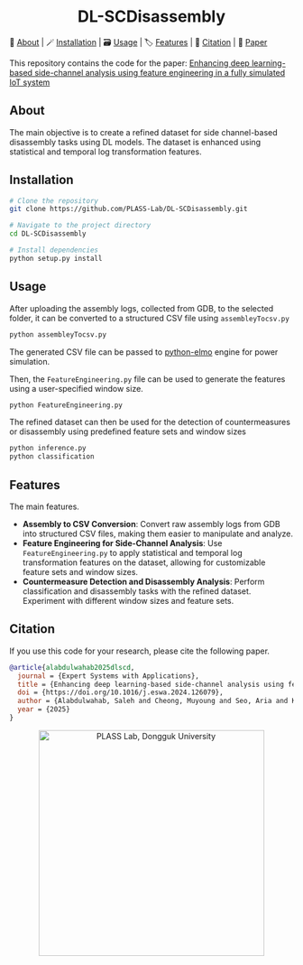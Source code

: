 <h1 align="center"><strong>DL-SCDisassembly</strong></h1>

<p align="left">
  🪪&nbsp;<a href="#about">About</a>
  | 🪄&nbsp;<a href="#Installation">Installation</a>
  | 🗃️&nbsp;<a href="#Usage">Usage</a>
  | 🏷️&nbsp;<a href="#Features">Features</a>
  | 🔗&nbsp;<a href="#citation">Citation</a>
  | 📝&nbsp;<a href="https://doi.org/10.1016/j.eswa.2024.126079" target="_blank">Paper</a>
</p>

This repository contains the code for the paper:
<a href="https://doi.org/10.1016/j.eswa.2024.126079" target="_blank">Enhancing deep learning-based side-channel analysis using feature engineering in a fully simulated IoT system</a>

## About
The main objective is to create a refined dataset for side channel-based disassembly tasks using DL models. The dataset is enhanced using statistical and temporal log transformation features.

## Installation

```bash
# Clone the repository
git clone https://github.com/PLASS-Lab/DL-SCDisassembly.git

# Navigate to the project directory
cd DL-SCDisassembly

# Install dependencies
python setup.py install
```

## Usage

After uploading the assembly logs, collected from GDB, to the selected folder, it can be converted to a structured CSV file using `assembleyTocsv.py`

```bash
python assembleyTocsv.py
```

The generated CSV file can be passed to [python-elmo](https://github.com/ThFeneuil/python-elmo) engine for power simulation.

Then, the `FeatureEngineering.py` file can be used to generate the features using a user-specified window size.

```bash
python FeatureEngineering.py
```

The refined dataset can then be used for the detection of countermeasures or disassembly using predefined feature sets and window sizes

```bash
python inference.py
python classification
```

## Features

The main features.

- **Assembly to CSV Conversion**: Convert raw assembly logs from GDB into structured CSV files, making them easier to manipulate and analyze.
- **Feature Engineering for Side-Channel Analysis**: Use `FeatureEngineering.py` to apply statistical and temporal log transformation features on the dataset, allowing for customizable feature sets and window sizes.
- **Countermeasure Detection and Disassembly Analysis**: Perform classification and disassembly tasks with the refined dataset. Experiment with different window sizes and feature sets.


## Citation
If you use this code for your research, please cite the following paper.
```bibtex
@article{alabdulwahab2025dlscd,
  journal = {Expert Systems with Applications},
  title = {Enhancing deep learning-based side-channel analysis using feature engineering in a fully simulated IoT system},
  doi = {https://doi.org/10.1016/j.eswa.2024.126079},
  author = {Alabdulwahab, Saleh and Cheong, Muyoung and Seo, Aria and Kim, Young-Tak and Son, Yunsik},
  year = {2025}
}
```

<p align="center">
  <a href="https://plass.dongguk.edu" target="_blank">
    <img src="https://github.com/sucystem/PLASS/blob/main/logo.png" width="400" alt="PLASS Lab, Dongguk University">
  </a>
</p>

